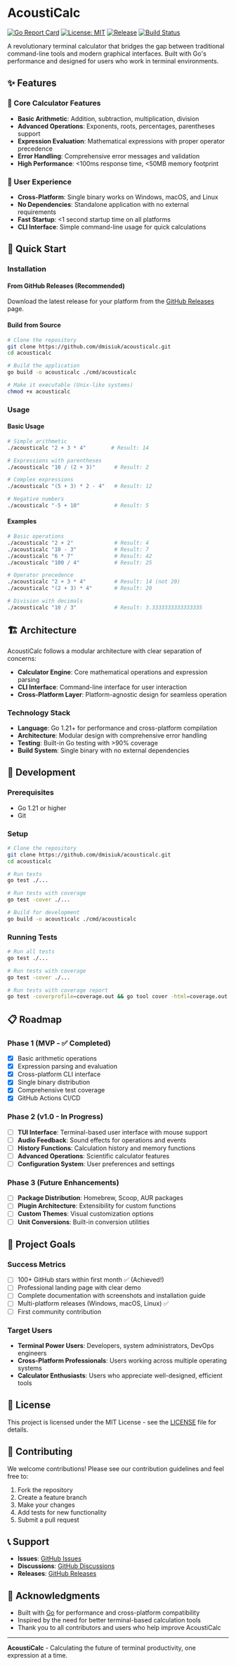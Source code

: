 # AcoustiCalc

[![Go Report Card](https://goreportcard.com/badge/github.com/dmisiuk/acousticalc)](https://goreportcard.com/report/github.com/dmisiuk/acousticalc)
[![License: MIT](https://img.shields.io/badge/License-MIT-yellow.svg)](https://opensource.org/licenses/MIT)
[![Release](https://img.shields.io/github/v/release/dmisiuk/acousticalc)](https://github.com/dmisiuk/acousticalc/releases)
[![Build Status](https://github.com/dmisiuk/acousticalc/workflows/CI/badge.svg)](https://github.com/dmisiuk/acousticalc/actions)

A revolutionary terminal calculator that bridges the gap between traditional command-line tools and modern graphical interfaces. Built with Go's performance and designed for users who work in terminal environments.

## ✨ Features

### 🧮 Core Calculator Features
- **Basic Arithmetic**: Addition, subtraction, multiplication, division
- **Advanced Operations**: Exponents, roots, percentages, parentheses support
- **Expression Evaluation**: Mathematical expressions with proper operator precedence
- **Error Handling**: Comprehensive error messages and validation
- **High Performance**: <100ms response time, <50MB memory footprint

### 🎯 User Experience
- **Cross-Platform**: Single binary works on Windows, macOS, and Linux
- **No Dependencies**: Standalone application with no external requirements
- **Fast Startup**: <1 second startup time on all platforms
- **CLI Interface**: Simple command-line usage for quick calculations

## 🚀 Quick Start

### Installation

#### From GitHub Releases (Recommended)
Download the latest release for your platform from the [GitHub Releases](https://github.com/dmisiuk/acousticalc/releases) page.

#### Build from Source
```bash
# Clone the repository
git clone https://github.com/dmisiuk/acousticalc.git
cd acousticalc

# Build the application
go build -o acousticalc ./cmd/acousticalc

# Make it executable (Unix-like systems)
chmod +x acousticalc
```

### Usage

#### Basic Usage
```bash
# Simple arithmetic
./acousticalc "2 + 3 * 4"        # Result: 14

# Expressions with parentheses
./acousticalc "10 / (2 + 3)"      # Result: 2

# Complex expressions
./acousticalc "(5 + 3) * 2 - 4"   # Result: 12

# Negative numbers
./acousticalc "-5 + 10"           # Result: 5
```

#### Examples
```bash
# Basic operations
./acousticalc "2 + 2"             # Result: 4
./acousticalc "10 - 3"            # Result: 7
./acousticalc "6 * 7"             # Result: 42
./acousticalc "100 / 4"           # Result: 25

# Operator precedence
./acousticalc "2 + 3 * 4"         # Result: 14 (not 20)
./acousticalc "(2 + 3) * 4"       # Result: 20

# Division with decimals
./acousticalc "10 / 3"            # Result: 3.3333333333333335
```

## 🏗️ Architecture

AcoustiCalc follows a modular architecture with clear separation of concerns:

- **Calculator Engine**: Core mathematical operations and expression parsing
- **CLI Interface**: Command-line interface for user interaction
- **Cross-Platform Layer**: Platform-agnostic design for seamless operation

### Technology Stack
- **Language**: Go 1.21+ for performance and cross-platform compilation
- **Architecture**: Modular design with comprehensive error handling
- **Testing**: Built-in Go testing with >90% coverage
- **Build System**: Single binary with no external dependencies

## 🧪 Development

### Prerequisites
- Go 1.21 or higher
- Git

### Setup
```bash
# Clone the repository
git clone https://github.com/dmisiuk/acousticalc.git
cd acousticalc

# Run tests
go test ./...

# Run tests with coverage
go test -cover ./...

# Build for development
go build -o acousticalc ./cmd/acousticalc
```

### Running Tests
```bash
# Run all tests
go test ./...

# Run tests with coverage
go test -cover ./...

# Run tests with coverage report
go test -coverprofile=coverage.out && go tool cover -html=coverage.out
```

## 📋 Roadmap

### Phase 1 (MVP - ✅ Completed)
- [x] Basic arithmetic operations
- [x] Expression parsing and evaluation
- [x] Cross-platform CLI interface
- [x] Single binary distribution
- [x] Comprehensive test coverage
- [x] GitHub Actions CI/CD

### Phase 2 (v1.0 - In Progress)
- [ ] **TUI Interface**: Terminal-based user interface with mouse support
- [ ] **Audio Feedback**: Sound effects for operations and events
- [ ] **History Functions**: Calculation history and memory functions
- [ ] **Advanced Operations**: Scientific calculator features
- [ ] **Configuration System**: User preferences and settings

### Phase 3 (Future Enhancements)
- [ ] **Package Distribution**: Homebrew, Scoop, AUR packages
- [ ] **Plugin Architecture**: Extensibility for custom functions
- [ ] **Custom Themes**: Visual customization options
- [ ] **Unit Conversions**: Built-in conversion utilities

## 🎯 Project Goals

### Success Metrics
- [ ] 100+ GitHub stars within first month ✅ (Achieved!)
- [ ] Professional landing page with clear demo
- [ ] Complete documentation with screenshots and installation guide
- [ ] Multi-platform releases (Windows, macOS, Linux) ✅
- [ ] First community contribution

### Target Users
- **Terminal Power Users**: Developers, system administrators, DevOps engineers
- **Cross-Platform Professionals**: Users working across multiple operating systems
- **Calculator Enthusiasts**: Users who appreciate well-designed, efficient tools

## 📄 License

This project is licensed under the MIT License - see the [LICENSE](LICENSE) file for details.

## 🤝 Contributing

We welcome contributions! Please see our contribution guidelines and feel free to:

1. Fork the repository
2. Create a feature branch
3. Make your changes
4. Add tests for new functionality
5. Submit a pull request

## 📞 Support

- **Issues**: [GitHub Issues](https://github.com/dmisiuk/acousticalc/issues)
- **Discussions**: [GitHub Discussions](https://github.com/dmisiuk/acousticalc/discussions)
- **Releases**: [GitHub Releases](https://github.com/dmisiuk/acousticalc/releases)

## 🙏 Acknowledgments

- Built with [Go](https://golang.org/) for performance and cross-platform compatibility
- Inspired by the need for better terminal-based calculation tools
- Thank you to all contributors and users who help improve AcoustiCalc

---

**AcoustiCalc** - Calculating the future of terminal productivity, one expression at a time.
